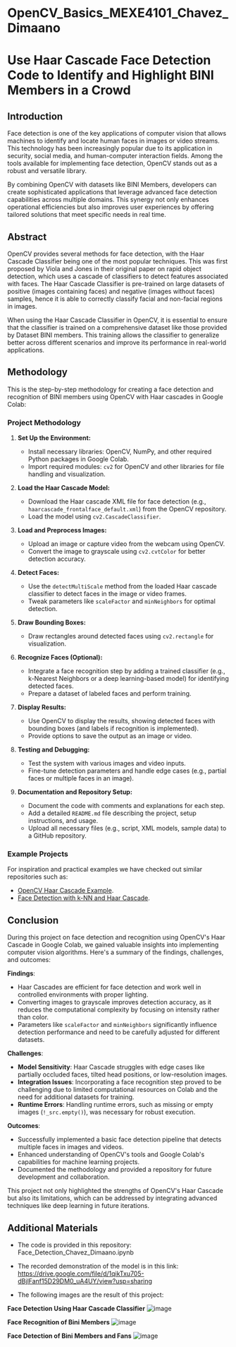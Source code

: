 # OpenCV_Basics_MEXE4101_Chavez_Dimaano

# Use Haar Cascade Face Detection Code to Identify and Highlight BINI Members in a Crowd
## Introduction

  Face detection is one of the key applications of computer vision that allows machines to identify and locate human faces in images or video streams. This technology has been increasingly popular due to its application in security, social media, and human-computer interaction fields. Among the tools available for implementing face detection, OpenCV stands out as a robust and versatile library.
  
  By combining OpenCV with datasets like BINI Members, developers can create sophisticated applications that leverage advanced face detection capabilities across multiple domains. This synergy not only enhances operational efficiencies but also improves user experiences by offering tailored solutions that meet specific needs in real time.

## Abstract

  OpenCV provides several methods for face detection, with the Haar Cascade Classifier being one of the most popular techniques. This was first proposed by Viola and Jones in their original paper on rapid object detection, which uses a cascade of classifiers to detect features associated with faces. The Haar Cascade Classifier is pre-trained on large datasets of positive (images containing faces) and negative (images without faces) samples, hence it is able to correctly classify facial and non-facial regions in images.

  When using the Haar Cascade Classifier in OpenCV, it is essential to ensure that the classifier is trained on a comprehensive dataset like those provided by Dataset BINI members. This training allows the classifier to generalize better across different scenarios and improve its performance in real-world applications.

## Methodology
This is the step-by-step methodology for creating a face detection and recognition of BINI members using OpenCV with Haar cascades in Google Colab:

### Project Methodology
1. **Set Up the Environment:**
   - Install necessary libraries: OpenCV, NumPy, and other required Python packages in Google Colab.
   - Import required modules: `cv2` for OpenCV and other libraries for file handling and visualization.

2. **Load the Haar Cascade Model:**
   - Download the Haar cascade XML file for face detection (e.g., `haarcascade_frontalface_default.xml`) from the OpenCV repository.
   - Load the model using `cv2.CascadeClassifier`.

3. **Load and Preprocess Images:**
   - Upload an image or capture video from the webcam using OpenCV.
   - Convert the image to grayscale using `cv2.cvtColor` for better detection accuracy.

4. **Detect Faces:**
   - Use the `detectMultiScale` method from the loaded Haar cascade classifier to detect faces in the image or video frames.
   - Tweak parameters like `scaleFactor` and `minNeighbors` for optimal detection.

5. **Draw Bounding Boxes:**
   - Draw rectangles around detected faces using `cv2.rectangle` for visualization.

6. **Recognize Faces (Optional):**
   - Integrate a face recognition step by adding a trained classifier (e.g., k-Nearest Neighbors or a deep learning-based model) for identifying detected faces.
   - Prepare a dataset of labeled faces and perform training.

7. **Display Results:**
   - Use OpenCV to display the results, showing detected faces with bounding boxes (and labels if recognition is implemented).
   - Provide options to save the output as an image or video.

8. **Testing and Debugging:**
   - Test the system with various images and video inputs.
   - Fine-tune detection parameters and handle edge cases (e.g., partial faces or multiple faces in an image).

9. **Documentation and Repository Setup:**
   - Document the code with comments and explanations for each step.
   - Add a detailed `README.md` file describing the project, setup instructions, and usage.
   - Upload all necessary files (e.g., script, XML models, sample data) to a GitHub repository.

### Example Projects
For inspiration and practical examples we have checked out similar repositories such as: 
- [OpenCV Haar Cascade Example](https://github.com/akshaykalson/face_detection_using_haarCascades).
- [Face Detection with k-NN and Haar Cascade](https://github.com/Shag0r/OpenCV-Face-Recognition-with-Haar-Cascade-and-k-NN). 

## Conclusion

During this project on face detection and recognition using OpenCV's Haar Cascade in Google Colab, we gained valuable insights into implementing computer vision algorithms. Here's a summary of the findings, challenges, and outcomes:

**Findings**:  
- Haar Cascades are efficient for face detection and work well in controlled environments with proper lighting.  
- Converting images to grayscale improves detection accuracy, as it reduces the computational complexity by focusing on intensity rather than color.  
- Parameters like `scaleFactor` and `minNeighbors` significantly influence detection performance and need to be carefully adjusted for different datasets.  

**Challenges**:  
- **Model Sensitivity**: Haar Cascade struggles with edge cases like partially occluded faces, tilted head positions, or low-resolution images.  
- **Integration Issues**: Incorporating a face recognition step proved to be challenging due to limited computational resources on Colab and the need for additional datasets for training.  
- **Runtime Errors**: Handling runtime errors, such as missing or empty images (`!_src.empty()`), was necessary for robust execution.  

**Outcomes**:  
- Successfully implemented a basic face detection pipeline that detects multiple faces in images and videos.  
- Enhanced understanding of OpenCV's tools and Google Colab's capabilities for machine learning projects.  
- Documented the methodology and provided a repository for future development and collaboration.  

This project not only highlighted the strengths of OpenCV's Haar Cascade but also its limitations, which can be addressed by integrating advanced techniques like deep learning in future iterations.

## Additional Materials

  * The code is provided in this repository: Face_Detection_Chavez_Dimaano.ipynb
    
  * The recorded demonstration of the model is in this link: https://drive.google.com/file/d/1qikTxu705-dBjlFanf15D29DM0_uA4UY/view?usp=sharing
    
  * The following images are the result of this project:

  **Face Detection Using Haar Cascade Classifier**
  ![image](https://github.com/user-attachments/assets/f8dd6187-d2af-4a13-bbd9-bbd2e2f30e38)

  **Face Recognition of Bini Members**
  ![image](https://github.com/user-attachments/assets/00b4158f-c166-478e-8230-e027262b882d)

  **Face Detection of Bini Members and Fans**
  ![image](https://github.com/user-attachments/assets/d4140cb8-d331-41f9-a069-a0075a5c4860)



















  
